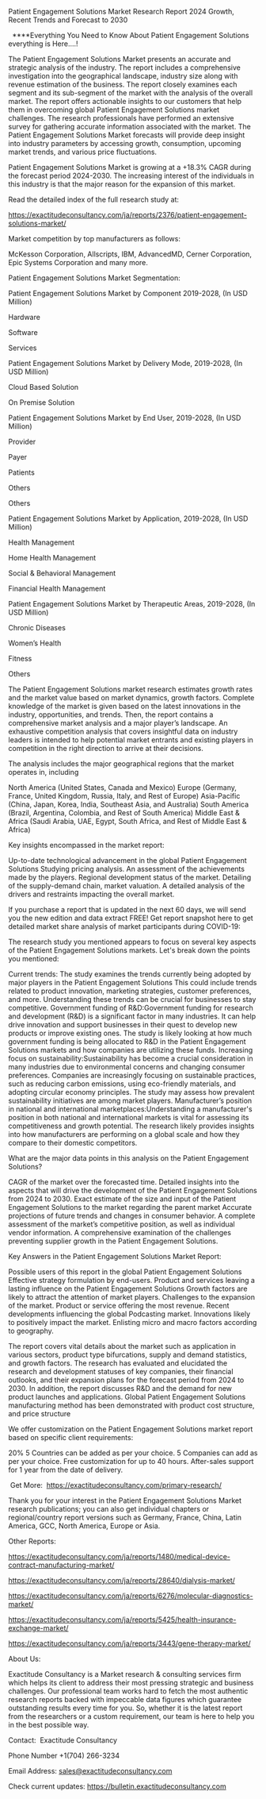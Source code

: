 Patient Engagement Solutions Market Research Report 2024 Growth, Recent Trends and Forecast to 2030

  ****Everything You Need to Know About Patient Engagement Solutions everything is Here....!

The Patient Engagement Solutions Market presents an accurate and strategic analysis of the industry. The report includes a comprehensive investigation into the geographical landscape, industry size along with revenue estimation of the business. The report closely examines each segment and its sub-segment of the market with the analysis of the overall market. The report offers actionable insights to our customers that help them in overcoming global Patient Engagement Solutions market challenges. The research professionals have performed an extensive survey for gathering accurate information associated with the market. The Patient Engagement Solutions Market forecasts will provide deep insight into industry parameters by accessing growth, consumption, upcoming market trends, and various price fluctuations.

Patient Engagement Solutions Market is growing at a +18.3% CAGR during the forecast period 2024-2030. The increasing interest of the individuals in this industry is that the major reason for the expansion of this market.

Read the detailed index of the full research study at:

https://exactitudeconsultancy.com/ja/reports/2376/patient-engagement-solutions-market/

Market competition by top manufacturers as follows:

McKesson Corporation, Allscripts, IBM, AdvancedMD, Cerner Corporation, Epic Systems Corporation and many more.

Patient Engagement Solutions Market Segmentation:

Patient Engagement Solutions Market by Component 2019-2028, (In USD Million)

Hardware

Software

Services

Patient Engagement Solutions Market by Delivery Mode, 2019-2028, (In USD Million)

Cloud Based Solution

On Premise Solution

Patient Engagement Solutions Market by End User, 2019-2028, (In USD Million)

Provider

Payer

Patients

Others

Others

Patient Engagement Solutions Market by Application, 2019-2028, (In USD Million)

Health Management

Home Health Management

Social & Behavioral Management

Financial Health Management

Patient Engagement Solutions Market by Therapeutic Areas, 2019-2028, (In USD Million)

Chronic Diseases

Women’s Health

Fitness

Others

The Patient Engagement Solutions market research estimates growth rates and the market value based on market dynamics, growth factors. Complete knowledge of the market is given based on the latest innovations in the industry, opportunities, and trends. Then, the report contains a comprehensive market analysis and a major player’s landscape. An exhaustive competition analysis that covers insightful data on industry leaders is intended to help potential market entrants and existing players in competition in the right direction to arrive at their decisions.

The analysis includes the major geographical regions that the market operates in, including

North America (United States, Canada and Mexico)
Europe (Germany, France, United Kingdom, Russia, Italy, and Rest of Europe)
Asia-Pacific (China, Japan, Korea, India, Southeast Asia, and Australia)
South America (Brazil, Argentina, Colombia, and Rest of South America)
Middle East & Africa (Saudi Arabia, UAE, Egypt, South Africa, and Rest of Middle East & Africa)

Key insights encompassed in the market report:

Up-to-date technological advancement in the global Patient Engagement Solutions
Studying pricing analysis.
An assessment of the achievements made by the players.
Regional development status of the market.
Detailing of the supply-demand chain, market valuation.
A detailed analysis of the drivers and restraints impacting the overall market.

If you purchase a report that is updated in the next 60 days, we will send you the new edition and data extract FREE! Get report snapshot here to get detailed market share analysis of market participants during COVID-19:

The research study you mentioned appears to focus on several key aspects of the Patient Engagement Solutions markets. Let's break down the points you mentioned:

Current trends: The study examines the trends currently being adopted by major players in the Patient Engagement Solutions This could include trends related to product innovation, marketing strategies, customer preferences, and more. Understanding these trends can be crucial for businesses to stay competitive.
Government funding of R&D:Government funding for research and development (R&D) is a significant factor in many industries. It can help drive innovation and support businesses in their quest to develop new products or improve existing ones. The study is likely looking at how much government funding is being allocated to R&D in the Patient Engagement Solutions markets and how companies are utilizing these funds.
Increasing focus on sustainability:Sustainability has become a crucial consideration in many industries due to environmental concerns and changing consumer preferences. Companies are increasingly focusing on sustainable practices, such as reducing carbon emissions, using eco-friendly materials, and adopting circular economy principles. The study may assess how prevalent sustainability initiatives are among market players.
Manufacturer’s position in national and international marketplaces:Understanding a manufacturer's position in both national and international markets is vital for assessing its competitiveness and growth potential. The research likely provides insights into how manufacturers are performing on a global scale and how they compare to their domestic competitors.

What are the major data points in this analysis on the Patient Engagement Solutions?

CAGR of the market over the forecasted time.
Detailed insights into the aspects that will drive the development of the Patient Engagement Solutions from 2024 to 2030.
Exact estimate of the size and input of the Patient Engagement Solutions to the market regarding the parent market
Accurate projections of future trends and changes in consumer behavior. A complete assessment of the market’s competitive position, as well as individual vendor information.
A comprehensive examination of the challenges preventing supplier growth in the Patient Engagement Solutions.

Key Answers in the Patient Engagement Solutions Market Report:

Possible users of this report in the global Patient Engagement Solutions
Effective strategy formulation by end-users.
Product and services leaving a lasting influence on the Patient Engagement Solutions
Growth factors are likely to attract the attention of market players.
Challenges to the expansion of the market.
Product or service offering the most revenue.
Recent developments influencing the global Podcasting market.
Innovations likely to positively impact the market.
Enlisting micro and macro factors according to geography.

The report covers vital details about the market such as application in various sectors, product type bifurcations, supply and demand statistics, and growth factors. The research has evaluated and elucidated the research and development statuses of key companies, their financial outlooks, and their expansion plans for the forecast period from 2024 to 2030. In addition, the report discusses R&D and the demand for new product launches and applications. Global Patient Engagement Solutions manufacturing method has been demonstrated with product cost structure, and price structure

We offer customization on the Patient Engagement Solutions market report based on specific client requirements:

20%
5 Countries can be added as per your choice.
5 Companies can add as per your choice.
Free customization for up to 40 hours.
After-sales support for 1 year from the date of delivery.

 Get More:  https://exactitudeconsultancy.com/primary-research/

Thank you for your interest in the Patient Engagement Solutions Market research publications; you can also get individual chapters or regional/country report versions such as Germany, France, China, Latin America, GCC, North America, Europe or Asia.

Other Reports:

https://exactitudeconsultancy.com/ja/reports/1480/medical-device-contract-manufacturing-market/

https://exactitudeconsultancy.com/ja/reports/28640/dialysis-market/

https://exactitudeconsultancy.com/ja/reports/6276/molecular-diagnostics-market/

https://exactitudeconsultancy.com/ja/reports/5425/health-insurance-exchange-market/

https://exactitudeconsultancy.com/ja/reports/3443/gene-therapy-market/

About Us:

Exactitude Consultancy is a Market research & consulting services firm which helps its client to address their most pressing strategic and business challenges. Our professional team works hard to fetch the most authentic research reports backed with impeccable data figures which guarantee outstanding results every time for you. So, whether it is the latest report from the researchers or a custom requirement, our team is here to help you in the best possible way.

Contact:  Exactitude Consultancy

Phone Number +1(704) 266-3234

Email Address: sales@exactitudeconsultancy.com

Check current updates: https://bulletin.exactitudeconsultancy.com
